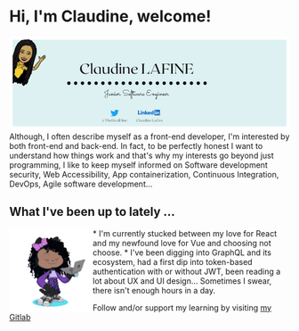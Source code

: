 # Hi, I'm Claudine, welcome!

<img src="https://github.com/Giannah/Giannah/blob/master/GithubBanner.png" alt="TheRealDine-GithubBanner">
Although, I often describe myself as a front-end developer, I'm interested by both front-end and back-end.
In fact, to be perfectly honest I want to understand how things work and that's why my interests go beyond just programming, I like to keep myself informed on Software development security, Web Accessibility, App containerization, Continuous Integration, DevOps, Agile software development...

## What I've been up to lately ...

<img src="https://github.com/Giannah/Giannah/blob/master/GiannahOctocat/Octocat-Giannah-unscreen.gif?raw=true" align="left" width="150" height="150" alt="OctoGiannah" display="Inline-block">
* I'm currently stucked between my love for React and my newfound love for Vue and choosing not choose.
* I've been digging into GraphQL and its ecosystem, had a first dip into token-based authentication with or without JWT, been reading a lot about UX and UI design...
Sometimes I swear, there isn't enough hours in a day.

Follow and/or support my learning by visiting [my Gitlab](https://https://gitlab.com/Giannah)
